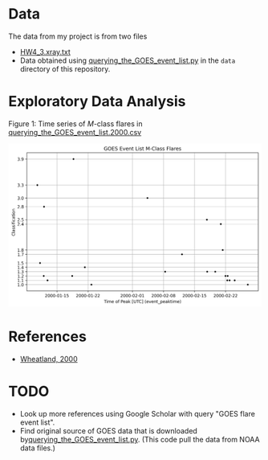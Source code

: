 # Data

The data from my project is from two files

* [HW4_3.xray.txt](../HW4_3.xray.txt)
* Data obtained using [querying_the_GOES_event_list.py](data/querying_the_GOES_event_list.py) in the `data` directory of this repository.

# Exploratory Data Analysis

Figure 1: Time series of $M$-class flares in [querying_the_GOES_event_list.2000.csv](data/querying_the_GOES_event_list.2000.csv)

![](project_I.png)

# References

* [Wheatland, 2000](refs/Wheatland_2000_The_Origin_of_the_Solar_Flare_Waiting-Time_Distribution.pdf)

# TODO

* Look up more references using Google Scholar with query "GOES flare event list".
* Find original source of GOES data that is downloaded by[querying_the_GOES_event_list.py](data/querying_the_GOES_event_list.py). (This code pull the data from NOAA data files.)

